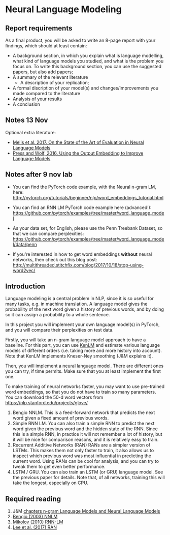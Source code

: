 # Neural Language Modeling

## Report requirements

As a final product, you will be asked to write an 8-page report with your findings, which should at least contain:

- A background section, in which you explain what is language modelling, what kind of language models you studied, and what is the problem you focus on. To write this background section, you can use the suggested papers, but also add papers;
- A summary of the relevant literature
    - A description of your replication;
- A formal discription of your model(s) and changes/improvements you made compared to the literature
- Analysis of your results
- A conclusion

## Notes 13 Nov

Optional extra literature:

- [Melis et al. 2017. On the State of the Art of Evaluation in Neural Language Models](https://arxiv.org/abs/1707.05589)
- [Press and Wolf, 2016. Using the Output Embedding to Improve Language Models](https://arxiv.org/abs/1608.05859)

## Notes after 9 nov lab

 - You can find the PyTorch code example, with the Neural n-gram LM, here: http://pytorch.org/tutorials/beginner/nlp/word_embeddings_tutorial.html
 
 - You can find an RNN LM PyTorch code example here (advanced!): https://github.com/pytorch/examples/tree/master/word_language_model 
  
 - As your data set, for English, please use the Penn Treebank Dataset, so that we can compare perplexities: https://github.com/pytorch/examples/tree/master/word_language_model/data/penn
  
 - If you're interested in how to get word embeddings **without** neural networks, then check out this blog post: http://multithreaded.stitchfix.com/blog/2017/10/18/stop-using-word2vec/

## Introduction

Language modeling is a central problem in NLP, since it is so useful for many tasks, e.g. in machine translation. 
A language model gives the probability of the next word given a history of previous words, 
and by doing so it can assign a probability to a whole sentence. 

In this project you will implement your own language model(s) in PyTorch, and you will compare their perplexities on test data.

Firstly, you will take an n-gram language model approach to have a baseline. 
For this part, you can use [KenLM](http://kheafield.com/code/kenlm/) and estimate various 
language models of different orders (i.e. taking more and more history into account). 
Note that KenLM implements Kneser-Ney smoothing (J&M explains it).

Then, you will implement a neural language model. There are different ones you can try, if time permits. 
Make sure that you at least implement the first one.

To make training of neural networks faster, you may want to use pre-trained word embeddings, so that you do not have to train so many parameters. You can download the 50-d word vectors from https://nlp.stanford.edu/projects/glove/ 

1. Bengio NNLM. This is a feed-forward network that predicts the next word given a fixed amount of previous words.
2. Simple RNN LM. You can also train a simple RNN to predict the next word given the previous word and the hidden state of the RNN. Since this is a simple RNN, in practice it will not remember a lot of history, but it will be nice for comparison reasons, and it is relatively easy to train.
3. Recurrent Additive Networks (RAN) RANs are a simpler version of LSTMs. This makes them not only faster to train, it also allows us to inspect which previous word was most influential in predicting the current word. Using RANs can be cool for analysis, and you can try to tweak them to get even better performance.
4. LSTM / GRU.  You can also train an LSTM (or GRU) language model. See the previous paper for details. Note that, of all networks, training this will take the longest, especially on CPU.

## Required reading

1. J&M [chapters n-gram Language Models and Neural Language Models](https://web.stanford.edu/~jurafsky/slp3/)
2. [Bengio (2003) NNLM](http://www.jmlr.org/papers/volume3/bengio03a/bengio03a.pdf)
3. [Mikolov (2010) RNN-LM](http://www.fit.vutbr.cz/research/groups/speech/publi/2010/mikolov_interspeech2010_IS100722.pdf)
4. [Lee et al. (2017) RAN](https://arxiv.org/abs/1705.07393)
